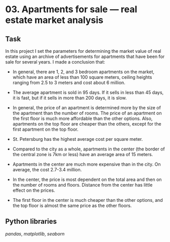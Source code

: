 # 03. Apartments for sale — real estate market analysis

## Task

In this project I set the parameters for determining the market value of real estate using an archive of advertisements for apartments that have been for sale for several years. I made a conclusion that:

- In general, there are 1, 2, and 3 bedroom apartments on the market, which have an area of less than 100 square meters, ceiling heights ranging from 2.5 to 3 meters and cost about 6 million.

- The average apartment is sold in 95 days. If it sells in less than 45 days, it is fast, but if it sells in more than 200 days, it is slow.

- In general, the price of an apartment is determined more by the size of the apartment than the number of rooms. The price of an apartment on the first floor is much more affordable than the other options. Also, apartments on the top floor are cheaper than the others, except for the first apartment on the top floor.

- St. Petersburg has the highest average cost per square meter.

- Compared to the city as a whole, apartments in the center (the border of the central zone is 7km or less) have an average area of 15 meters.

- Apartments in the center are much more expensive than in the city. On average, the cost 2.7-3.4 million.

- In the center, the price is most dependent on the total area and then on the number of rooms and floors. Distance from the center has little effect on the prices.

- The first floor in the center is much cheaper than the other options, and the top floor is almost the same price as the other floors.

## Python libraries

*pandas*, *matplotlib*, *seaborn*
